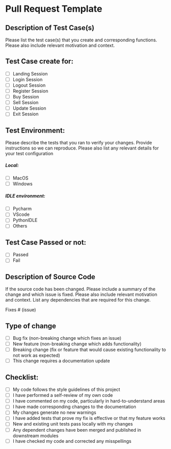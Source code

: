 # Pull Request Template



## Description of Test Case(s)

Please list the test case(s) that you create and corresponding functions. Please also include relevant motivation and context. 

## Test Case create for:
- [ ] Landing Session
- [ ] Login Session
- [ ] Logout Session
- [ ] Register Session
- [ ] Buy Session
- [ ] Sell Session
- [ ] Update Session
- [ ] Exit Session

## Test Environment:

Please describe the tests that you ran to verify your changes. Provide instructions so we can reproduce. Please also list any relevant details for your test configuration

##### Local:

- [ ] MacOS
- [ ] Windows

##### IDLE environment:

- [ ] Pycharm
- [ ] VScode
- [ ] PythonIDLE
- [ ] Others

## Test Case Passed or not:

- [ ] Passed
- [ ] Fail

## Description of Source Code

If the source code has been changed. Please include a summary of the change and which issue is fixed. Please also include relevant motivation and context. List any dependencies that are required for this change.

Fixes # (issue)

## Type of change

- [ ] Bug fix (non-breaking change which fixes an issue)
- [ ] New feature (non-breaking change which adds functionality)
- [ ] Breaking change (fix or feature that would cause existing functionality to not work as expected)
- [ ] This change requires a documentation update

## Checklist:
- [ ] My code follows the style guidelines of this project
- [ ] I have performed a self-review of my own code
- [ ] I have commented on my code, particularly in hard-to-understand areas
- [ ] I have made corresponding changes to the documentation
- [ ] My changes generate no new warnings
- [ ] I have added tests that prove my fix is effective or that my feature works
- [ ] New and existing unit tests pass locally with my changes
- [ ] Any dependent changes have been merged and published in downstream modules
- [ ] I have checked my code and corrected any misspellings
